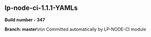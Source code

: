 ## lp-node-ci-1.1.1-YAMLs

**Build number - 347**

**Branch: master**\n\n Committed automatically by LP-NODE-CI module